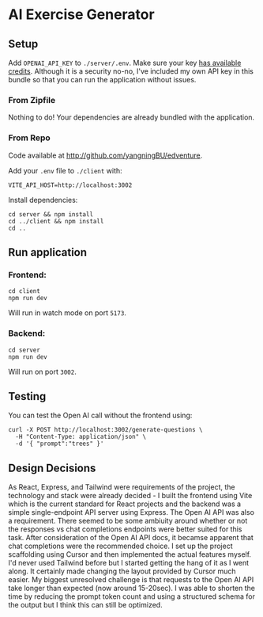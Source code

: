 # AI Exercise Generator
## Setup
Add `OPENAI_API_KEY` to `./server/.env`. Make sure your key [has available credits](https://platform.openai.com/settings/organization/billing/overview). Although it is a security no-no, I've included my own API key in this bundle so that you can run the application without issues.

### From Zipfile
Nothing to do! Your dependencies are already bundled with the application.

### From Repo
Code available at http://github.com/yangningBU/edventure.

Add your `.env` file to `./client` with:
```
VITE_API_HOST=http://localhost:3002
```

Install dependencies:
```
cd server && npm install
cd ../client && npm install
cd ..
```

## Run application
### Frontend:
```
cd client
npm run dev
```
Will run in watch mode on port `5173`.

### Backend:
```
cd server
npm run dev
```
Will run on port `3002`.

## Testing
You can test the Open AI call without the frontend using:
```
curl -X POST http://localhost:3002/generate-questions \
  -H "Content-Type: application/json" \
  -d '{ "prompt":"trees" }'
```

## Design Decisions
As React, Express, and Tailwind were requirements of the project, the technology and stack were already decided - I built the frontend using Vite which is the current standard for React projects and the backend was a simple single-endpoint API server using Express. The Open AI API was also a requirement. There seemed to be some ambiuity around whether or not the responses vs chat completions endpoints were better suited for this task. After consideration of the Open AI API docs, it becamse apparent that chat completions were the recommended choice. I set up the project scaffolding using Cursor and then implemented the actual features myself. I'd never used Tailwind before but I started getting the hang of it as I went along. It certainly made changing the layout provided by Cursor much easier. My biggest unresolved challenge is that requests to the Open AI API take longer than expected (now around 15-20sec). I was able to shorten the time by reducing the prompt token count and using a structured schema for the output but I think this can still be optimized.
